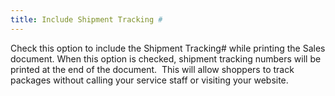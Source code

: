 ```yaml
---
title: Include Shipment Tracking #
---
```



Check this option to include the Shipment Tracking# while  printing the Sales document. When this option is checked, shipment tracking  numbers will be printed at the end of the document.  This  will allow shoppers to track packages without calling your service staff  or visiting your website.
